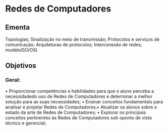 # Redes de Computadores

## Ementa

Topologias; Sinalização no meio de transmissão; Protocolos e serviços de comunicação; Arquiteturas de protocolos; Interconexão de redes; modeloISO/OSI.

## Objetivos

### Geral:
• Proporcionar competências e habilidades para que o aluno perceba a necessidadedo uso de Redes de Computadores e determinar a melhor solução para as suas necessidades;
• Ensinar conceitos fundamentais para analisar e projetar Redes de Computadores;• Atualizar os alunos sobre o estado da arte de Redes de Computadores;
• Explorar os principais conceitos pertinentes às Redes de Computadores sob oponto de vista técnico e gerencial;

